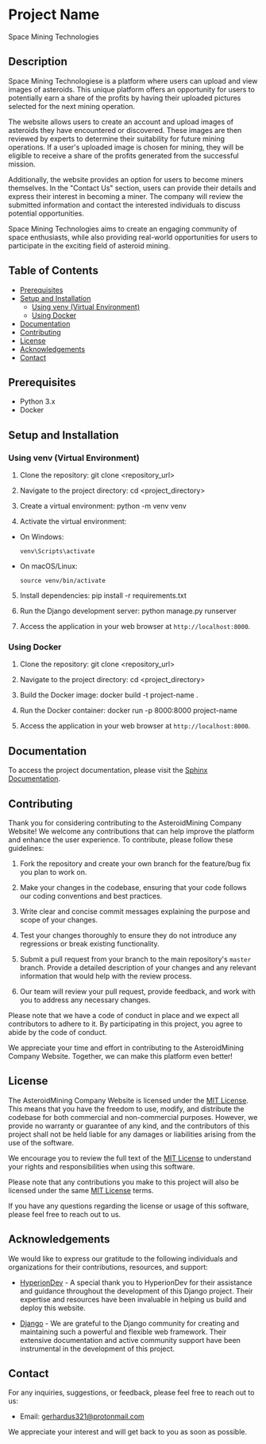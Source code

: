 # Project Name

Space Mining Technologies

## Description

Space Mining Technologiese is a platform where users can upload and view images of asteroids. This unique platform offers an opportunity for users to potentially earn a share of the profits by having their uploaded pictures selected for the next mining operation.

The website allows users to create an account and upload images of asteroids they have encountered or discovered. These images are then reviewed by experts to determine their suitability for future mining operations. If a user's uploaded image is chosen for mining, they will be eligible to receive a share of the profits generated from the successful mission.

Additionally, the website provides an option for users to become miners themselves. In the "Contact Us" section, users can provide their details and express their interest in becoming a miner. The company will review the submitted information and contact the interested individuals to discuss potential opportunities.

Space Mining Technologies aims to create an engaging community of space enthusiasts, while also providing real-world opportunities for users to participate in the exciting field of asteroid mining.

## Table of Contents

- [Prerequisites](#prerequisites)
- [Setup and Installation](#setup-and-installation)
  - [Using venv (Virtual Environment)](#using-venv-virtual-environment)
  - [Using Docker](#using-docker)
- [Documentation](#documentation)
- [Contributing](#contributing)
- [License](#license)
- [Acknowledgements](#acknowledgements)
- [Contact](#contact)

## Prerequisites

- Python 3.x
- Docker

## Setup and Installation

### Using venv (Virtual Environment)

1. Clone the repository:
  git clone <repository_url>


2. Navigate to the project directory:
  cd <project_directory>


3. Create a virtual environment:
  python -m venv venv


4. Activate the virtual environment:
- On Windows:
  ```
  venv\Scripts\activate
  ```
- On macOS/Linux:
  ```
  source venv/bin/activate
  ```

5. Install dependencies:
  pip install -r requirements.txt


6. Run the Django development server:
  python manage.py runserver


7. Access the application in your web browser at `http://localhost:8000`.

### Using Docker

1. Clone the repository:
  git clone <repository_url>


2. Navigate to the project directory:
  cd <project_directory>


3. Build the Docker image:
  docker build -t project-name .


4. Run the Docker container:
  docker run -p 8000:8000 project-name


5. Access the application in your web browser at `http://localhost:8000`.


## Documentation

To access the project documentation, please visit the [Sphinx Documentation](path/to/documentation/index.html).


## Contributing

Thank you for considering contributing to the AsteroidMining Company Website! We welcome any contributions that can help improve the platform and enhance the user experience. To contribute, please follow these guidelines:

1. Fork the repository and create your own branch for the feature/bug fix you plan to work on.

2. Make your changes in the codebase, ensuring that your code follows our coding conventions and best practices.

3. Write clear and concise commit messages explaining the purpose and scope of your changes.

4. Test your changes thoroughly to ensure they do not introduce any regressions or break existing functionality.

5. Submit a pull request from your branch to the main repository's `master` branch. Provide a detailed description of your changes and any relevant information that would help with the review process.

6. Our team will review your pull request, provide feedback, and work with you to address any necessary changes.

Please note that we have a code of conduct in place and we expect all contributors to adhere to it. By participating in this project, you agree to abide by the code of conduct.

We appreciate your time and effort in contributing to the AsteroidMining Company Website. Together, we can make this platform even better!


## License

The AsteroidMining Company Website is licensed under the [MIT License](https://opensource.org/licenses/MIT). This means that you have the freedom to use, modify, and distribute the codebase for both commercial and non-commercial purposes. However, we provide no warranty or guarantee of any kind, and the contributors of this project shall not be held liable for any damages or liabilities arising from the use of the software.

We encourage you to review the full text of the [MIT License](https://opensource.org/licenses/MIT) to understand your rights and responsibilities when using this software.

Please note that any contributions you make to this project will also be licensed under the same [MIT License](https://opensource.org/licenses/MIT) terms.

If you have any questions regarding the license or usage of this software, please feel free to reach out to us.


## Acknowledgements

We would like to express our gratitude to the following individuals and organizations for their contributions, resources, and support:

- [HyperionDev](https://www.hyperiondev.com) - A special thank you to HyperionDev for their assistance and guidance throughout the development of this Django project. Their expertise and resources have been invaluable in helping us build and deploy this website.

- [Django](https://www.djangoproject.com) - We are grateful to the Django community for creating and maintaining such a powerful and flexible web framework. Their extensive documentation and active community support have been instrumental in the development of this project.

## Contact

For any inquiries, suggestions, or feedback, please feel free to reach out to us:

- Email: gerhardus321@protonmail.com

We appreciate your interest and will get back to you as soon as possible.
